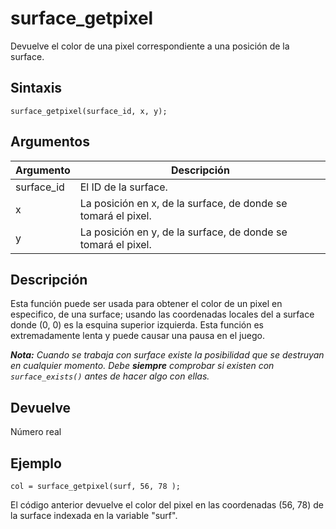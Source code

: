 # surface_getpixel

Devuelve el color de una pixel correspondiente a una posición de la surface.

## Sintaxis

  
```gml  
surface_getpixel(surface_id, x, y);  
```  

## Argumentos

Argumento|Descripción|  
---|---|  
surface_id|El ID de la surface.|  
x|La posición en x, de la surface, de donde se tomará el pixel.|  
y|La posición en y, de la surface, de donde se tomará el pixel.|  

## Descripción

Esta función puede ser usada para obtener el color de un pixel en especifico, de una surface; usando las coordenadas locales del a surface donde (0, 0) es la esquina superior izquierda. Esta función es extremadamente lenta y puede causar una pausa en el juego.  
  
_**Nota:** Cuando se trabaja con surface existe la posibilidad que se destruyan en cualquier momento. Debe **siempre** comprobar si existen con `surface_exists()` antes de hacer algo con ellas._

## Devuelve

Número real

## Ejemplo

  
```gml  
col = surface_getpixel(surf, 56, 78 );  
```  
El código anterior devuelve el color del pixel en las coordenadas (56, 78) de la surface indexada en la variable "surf".